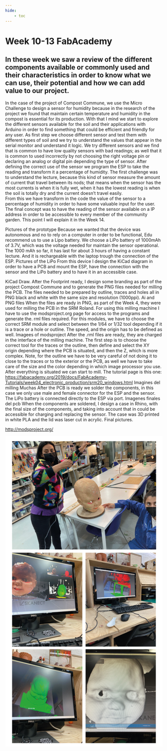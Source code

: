 ```yaml
---
hide:
    - toc
---
```


# Week 10-13 FabAcademy


##  In these week we saw a review of the different components available or commonly used and their characteristics in order to know what we can use, their potential and how we can add value to our project.
In the case of the project of Compost Commune, we use the Micro Challenge to design a sensor for humidity because in the research of the project we found that maintain certain temperature and humidity in the compost is essential for its production.
With that I mind we start to explore the different sensors available for the soil and their applications with Arduino in order to find something that could be efficient and friendly for any user.
As first step we choose different sensor and test them with different types of soil and we try to understand the values that appear in the serial monitor and understand it logic. We try different sensors and we find that is common to have low quality sensors with bad readings; as well that it is common to used incorrectly by not choosing the right voltage pin or declaring an analog or digital pin depending the type of sensor.
After defining the correct use of the sensor we program the ESP to take the reading and transform it a percentage of humidity.
The first challenge was to understand the lecture, because this kind of sensor measure the amount of current that travel between its nods; that means when the sensor has the most currents is when it is fully wet, when it has the lowest reading is when the soil is totally dry and the current doesn’t travel easily.  
From this we have transform in the code the value of the sensor to a percentage of humidity in order to have some valuable input for the user.
The final concept was to have the reading of the sensor available on a IP address in order to be accessible to every member of the community garden. This point I will explain it in the Week 14.

Pictures of the prototype
Because we wanted that the device was autonomous and no to rely on a computer in order to be functional, Edu recommend us to use a Lipo battery.
We choose a LiPo battery of 1000mAh of 3.7V, which was the voltage needed for maintain the sensor operational. The 1000 mAh so far, it has last for about 3 hours of having a constant lecture. And it is rechargeable with the laptop trough the connection of the ESP.
Pictures of the LiPo
From this device I design the KiCad diagram in order to have a PCB and mount the ESP, have the connection with the sensor and the LiPo battery and to have it in an accessible case.


KiCad Draw.
After the Footprint ready, I design some branding as part of the project Compost Commune and to generate the PNG files needed for milling the PCB. The files needed to be prepared by outline, traces and holes all in PNG black and white with the same size and resolution (1000ppi).
Ai and PNG files
When the files are ready in PNG, as part of the Week 4, they were used for milling the PCB in the SRM Roland. For using this milling machine I have to use the modsproject.org page for access to the programs and generate the. rml files required.
For this modules, we have to choose the correct SRM module and select between the 1/64 or 1/32 tool depending if it is a trace or a hole or outline. The speed, and the origin has to be defined as well.
Imagees of modsproject
After the .rml files are ready, they are charged in the interface of the milling machine. The first step is to choose the correct tool for the traces or the outline, then define and select the XY origin depending where the PCB is situated, and then the Z, which is more complex.
Note, for the outline we have to be very careful of not doing it to close to the traces or to the exterior or the PCB, as well we have to take care of the size and the color depending in which image processor you use.
After everything is situated we can start to mill.
The tutorial page is this one: https://fabacademy.org/2019/docs/FabAcademy-Tutorials/week04_electronic_production/srm20_windows.html
Imagines del milling
Muchas
After the PCB is ready we solder the components, in this case we only use male and female connector for the ESP and the sensor. The LiPo battery is connected directly to the ESP via port.
Imagenes finales del pcb
When the components are soldered, I design a case in Rhino, with the final size of the components, and taking into account that in could be accessible for charging and replacing the sensor. The case was 3D printed in white PLA and the lid was laser cut in acrylic.
Final pictures.


http://modsproject.org/


![](../images/fabw5_2.jpg)
